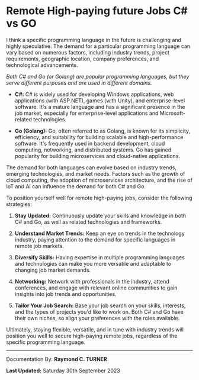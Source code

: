 # Remote High-paying future Jobs C# vs GO

I think a specific programming language in the future is challenging and highly speculative. The demand for a particular programming language can vary based on numerous factors, including industry trends, project requirements, geographic location, company preferences, and technological advancements.

*Both C# and Go (or Golang) are popular programming languages, but they serve different purposes and are used in different domains.*

- **C#:**
  C# is widely used for developing Windows applications, web applications (with ASP.NET), games (with Unity), and enterprise-level software. It's a mature language and has a significant presence in the job market, especially for enterprise-level applications and Microsoft-related technologies.

- **Go (Golang):**
  Go, often referred to as Golang, is known for its simplicity, efficiency, and suitability for building scalable and high-performance software. It's frequently used in backend development, cloud computing, networking, and distributed systems. Go has gained popularity for building microservices and cloud-native applications.

The demand for both languages can evolve based on industry trends, emerging technologies, and market needs. Factors such as the growth of cloud computing, the adoption of microservices architecture, and the rise of IoT and AI can influence the demand for both C# and Go.

To position yourself well for remote high-paying jobs, consider the following strategies:

1. **Stay Updated:**
   Continuously update your skills and knowledge in both C# and Go, as well as related technologies and frameworks.

2. **Understand Market Trends:**
   Keep an eye on trends in the technology industry, paying attention to the demand for specific languages in remote job markets.

3. **Diversify Skills:**
   Having expertise in multiple programming languages and technologies can make you more versatile and adaptable to changing job market demands.

4. **Networking:**
   Network with professionals in the industry, attend conferences, and engage with relevant online communities to gain insights into job trends and opportunities.

5. **Tailor Your Job Search:**
   Base your job search on your skills, interests, and the types of projects you'd like to work on. Both C# and Go have their own niches, so align your preferences with the roles available.

Ultimately, staying flexible, versatile, and in tune with industry trends will position you well to secure high-paying remote jobs, regardless of the specific programming language.

---

Documentation By: **Raymond C. TURNER**

**Last Updated:** Saturday 30th September 2023